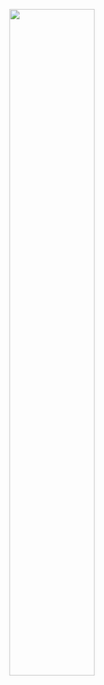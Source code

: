 <!---
- 👋 Hi, I’m @XZJIsme
- 👀 I’m paTHEtically interested in NoTHing
- 🌱 I’m currently learning some Graph/GNN stuff.
- 🦉 I’m looking to apply for a PhD program in graph learning.
- 📫 How to reach me: you won't, right? hahaha
--->

<!---
XZJIsme/XZJIsme is a ✨ special ✨ repository because its `README.md` (this file) appears on your GitHub profile.
You can click the Preview link to take a look at your changes.
--->

<!---
sometimes I just realize that I'm a lʊzə ... hahaha
--->

<p align="center">
  <div style="text-align:center;">
<img id="me" src="https://github.com/XZJIsme/XZJIsme/assets/30148847/b53fc189-3983-480c-b57f-0fc042862e28" width="55%" style="margin:0 auto;" />
  </div>
</p>
